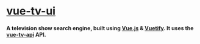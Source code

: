 # [vue-tv-ui](https://nsalvador.github.io/vue-tv-ui/)

#### A television show search engine, built using [Vue.js](https://vuejs.org/) & [Vuetify](https://vuetifyjs.com/en/). It uses the [vue-tv-api](http://vue-tv-api.herokuapp.com/) API.
